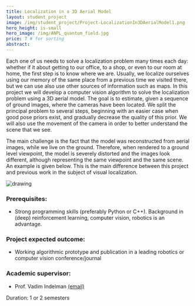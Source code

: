 ```yaml
---
title: Localization in a 3D Aerial Model
layout: student_project
image: /img/student_project/Project-LocalizationIn3DAerialModel1.png
hero_height: is-small
hero_image: /img/ANPL_quantum_field.jpg 
price: 7 # for sorting 
abstract: 
---
```


Each one of us needs to solve a localization problem many times each day: whether if it about
getting to our office, to a shop, or even to our room at home, the first step is to know where we
are. Usually, we localize ourselves using our memory of the same place from a previous time we
visited there, but we can use also use other sources of information such as maps.
In this project we will develop a computer vision algorithm to solve the localization problem
using a 3D aerial model. The goal is to estimate, given a sequence of ground images, where the
cameras have been located. We split the principal problem to several steps, beginning with an
easier case when good pose priors exist, and gradually decrease the quality of this prior. We
will also use the movement of the camera in order to better understand the scene that we see.

The main challenge is the fact that the model was reconstructed from aerial images, while we
live on the ground. Therefore, when rendered to a ground level viewpoint, the model is
severely distorted and the images look different, although representing the same viewpoint
and the same scene. An example is given below. This is the main difference between this
project and previous work in the subject of visual localization.

![drawing](/img/student_project/Project-LocalizationIn3DAerialModel2.png) 

### Prerequisites:
- Strong programming skills (preferably Python or C++). Background in (deep) reinforcement learning, computer vision, robotics is an advantage.

### Project expected outcome: 
- Working algorithmic prototype and publication in a leading robotics or computer vision conference/journal

### Academic supervisor:
- Prof. Vadim Indelman [(email)](mailto:vadim.indelman@technion.ac.il)

Duration: 1 or 2 semesters
